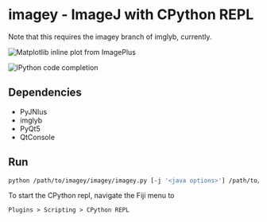 # imagey - ImageJ with CPython REPL

Note that this requires the imagey branch of imglyb, currently.

![Matplotlib inline plot from ImagePlus](https://gist.githubusercontent.com/hanslovsky/4e0ec6dbb64d01186ac7f9f2a942257c/raw/79d7789172afb128ca913b207e89b59e04291814/imagej-qtconsole.png)

![IPython code completion](https://gist.githubusercontent.com/hanslovsky/4e0ec6dbb64d01186ac7f9f2a942257c/raw/79d7789172afb128ca913b207e89b59e04291814/imagej-qtconsole-autocomplete.png)

## Dependencies
 - PyJNIus
 - imglyb
 - PyQt5
 - QtConsole
 
## Run
```bash
python /path/to/imagey/imagey/imagey.py [-j '<java options>'] /path/to/Fiji.app
```
To start the CPython repl, navigate the Fiji menu to
```
Plugins > Scripting > CPython REPL
```

